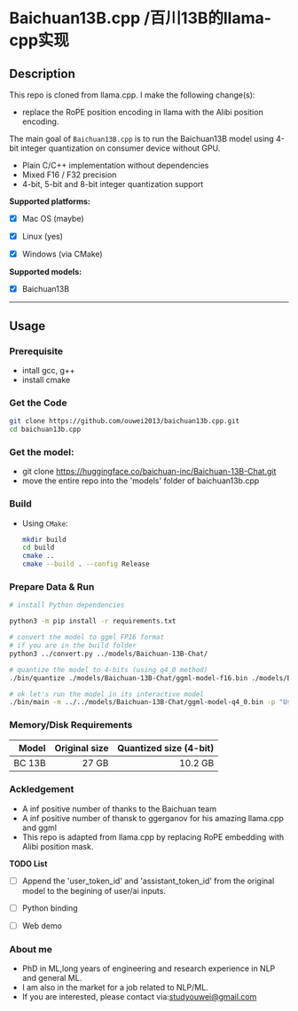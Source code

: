 # Baichuan13B.cpp /百川13B的llama-cpp实现


## Description

This repo is cloned from llama.cpp. I make the following change(s):

- replace the RoPE position encoding in llama with the Alibi position encoding.
  
The main goal of `Baichuan13B.cpp` is to run the Baichuan13B model using 4-bit integer quantization on consumer device without GPU.

- Plain C/C++ implementation without dependencies
- Mixed F16 / F32 precision
- 4-bit, 5-bit and 8-bit integer quantization support


**Supported platforms:**

- [X] Mac OS (maybe)
- [X] Linux (yes)
- [X] Windows (via CMake)


**Supported models:**

- [X] Baichuan13B 

---

## Usage

### Prerequisite
- intall gcc, g++ 
- install cmake
  
### Get the Code

```bash
git clone https://github.com/ouwei2013/baichuan13b.cpp.git
cd baichuan13b.cpp
```

### Get the model:
- git clone https://huggingface.co/baichuan-inc/Baichuan-13B-Chat.git
- move the entire repo into the 'models' folder of baichuan13b.cpp

### Build

- Using `CMake`:

    ```bash
    mkdir build
    cd build
    cmake ..
    cmake --build . --config Release
    ```

### Prepare Data & Run

```bash
# install Python dependencies

python3 -m pip install -r requirements.txt

# convert the model to ggml FP16 format
# if you are in the build folder
python3 ../convert.py ../models/Baichuan-13B-Chat/

# quantize the model to 4-bits (using q4_0 method)
./bin/quantize ./models/Baichuan-13B-Chat/ggml-model-f16.bin ./models/Baichuan-13B-Chat/ggml-model-q4_0.bin q4_0

# ok let's run the model in its interactive model
./bin/main -m ../../models/Baichuan-13B-Chat/ggml-model-q4_0.bin -p "User:" -i -r 'User:' -n 1024

```

### Memory/Disk Requirements

| Model | Original size | Quantized size (4-bit) |
|------:|--------------:|-----------------------:|
| BC 13B|         27 GB |                 10.2 GB|


### Ackledgement
- A inf positive number of thanks to the Baichuan team
- A inf positive number of thansk to ggerganov for his amazing llama.cpp and ggml 
- This repo is adapted from llama.cpp by replacing RoPE embedding with Alibi position mask. 



**TODO List**

- [ ] Append the 'user_token_id' and 'assistant_token_id' from the original model to the begining of user/ai inputs. 
- [ ] Python binding
- [ ] Web demo 


### About me 
- PhD in ML,long years of engineering and research experience in NLP and general ML. 
- I am also in the market for a job related to NLP/ML.
- If you are interested, please contact via:studyouwei@gmail.com
